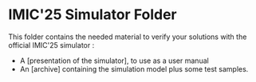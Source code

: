 # IMIC'25 Simulator Folder

This folder contains the needed material to verify your solutions with the official IMIC'25 simulator :
*  A [presentation of the simulator], to use as a user manual
*  An [archive] containing the simulation model plus some test samples.


